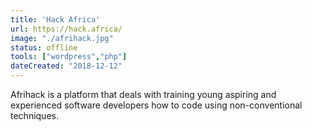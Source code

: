 ```yaml
---
title: 'Hack Africa'
url: https://hack.africa/
image: "./afrihack.jpg"
status: offline
tools: ["wordpress","php"]
dateCreated: "2018-12-12"
---
```


Afrihack is a platform that deals with training young aspiring and experienced software developers how to code using non-conventional techniques.